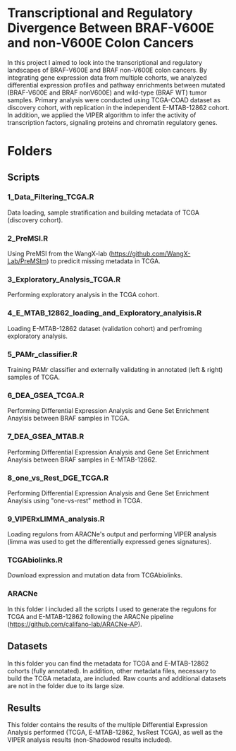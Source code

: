 # Transcriptional and Regulatory Divergence Between BRAF-V600E and non-V600E Colon Cancers
In this project I aimed to look into the transcriptional and regulatory landscapes of BRAF-V600E and BRAF non-V600E colon cancers. By integrating gene expression data from multiple cohorts, we analyzed differential expression profiles and pathway enrichments between mutated (BRAF-V600E and BRAF nonV600E) and wild-type (BRAF WT) tumor samples. Primary analysis were conducted using TCGA-COAD dataset as discovery cohort, with replication in the independent E-MTAB-12862 cohort. In addition, we applied the VIPER algorithm to infer the activity of transcription factors, signaling proteins and chromatin regulatory genes.

# Folders

## Scripts

### 1_Data_Filtering_TCGA.R

Data loading, sample stratification and building metadata of TCGA (discovery cohort).

### 2_PreMSI.R

Using PreMSI from the WangX-lab (https://github.com/WangX-Lab/PreMSIm) to predicit missing metadata in TCGA.

### 3_Exploratory_Analysis_TCGA.R

Performing exploratory analysis in the TCGA cohort.

### 4_E_MTAB_12862_loading_and_Exploratory_analyisis.R

Loading E-MTAB-12862 dataset (validation cohort) and perfroming exploratory analysis.

### 5_PAMr_classifier.R

Training PAMr classifier and externally validating in annotated (left & right) samples of TCGA.

### 6_DEA_GSEA_TCGA.R

Performing Differential Expression Analysis and Gene Set Enrichment Anaylsis between BRAF samples in TCGA.

### 7_DEA_GSEA_MTAB.R

Performing Differential Expression Analysis and Gene Set Enrichment Anaylsis between BRAF samples in E-MTAB-12862.

### 8_one_vs_Rest_DGE_TCGA.R

Performing Differential Expression Analysis and Gene Set Enrichment Anaylsis using "one-vs-rest" method in TCGA.

### 9_VIPERxLIMMA_analysis.R

Loading regulons from ARACNe's output and performing VIPER analysis (limma was used to get the differentially expressed genes signatures).

### TCGAbiolinks.R

Download expression and mutation data from TCGAbiolinks.

### ARACNe

In this folder I included all the scripts I used to generate the regulons for TCGA and E-MTAB-12862 following the ARACNe pipeline (https://github.com/califano-lab/ARACNe-AP).

## Datasets

In this folder you can find the metadata for TCGA and E-MTAB-12862 cohorts (fully annotated). In addition, other metadata files, necessary to build the TCGA metadata, are included. Raw counts and additional datasets are not in the folder due to its large size.

## Results

This folder contains the results of the multiple Differential Expression Analysis performed (TCGA, E-MTAB-12862, 1vsRest TCGA), as well as the VIPER analysis results (non-Shadowed results included).




